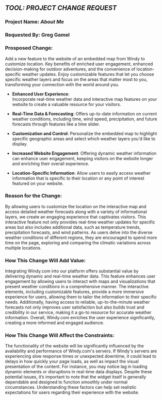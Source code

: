 ## *TOOL: PROJECT CHANGE REQUEST*

### Project Name: *About Me*

### Requested By: Greg Gamel

### Prosposed Change: 

Add a new feature to the website of an embedded map from Windy to customize location. Key benefits of enriched user engagement, enhanced decision-making for outdoor adventures, and the convenience of location-specific weather updates. Enjoy customizable features that let you choose specific weather layers and focus on the areas that matter most to you, transforming your connection with the world around you.

- __Enhanced User Experience__:  
Incorporate real-time weather data and interactive map features on your website to create a valuable resource for your visitors.  

- __Real-Time Data & Forecasting__: 
Offers up-to-date information on current weather conditions, including time, wind speed, precipitation, and future forecasts through features like a time slider.  

- __Customization and Control__: 
Personalize the embedded map to highlight specific geographic areas and select which weather layers you'd like to display.  

- __Increased Website Engagement__:
Offering dynamic weather information can enhance user engagement, keeping visitors on the website longer and enriching their overall experience.  

- __Location-Specific Information__:
Allow users to easily access weather information that is specific to their location or any point of interest featured on your website. 

### Reason for the Change: 

By allowing users to customize the location on the interactive map and access detailed weather forecasts along with a variety of informational layers, we create an engaging experience that captivates visitors. This interactive feature not only provides real-time weather updates for specific areas but also includes additional data, such as temperature trends, precipitation forecasts, and wind patterns. As users delve into the diverse weather conditions of different regions, they are encouraged to spend more time on the page, exploring and comparing the climatic variations across multiple locations.

### How This Change Will Add Value: 

Integrating Windy.com into our platform offers substantial value by delivering dynamic and real-time weather data. This feature enhances user engagement by allowing users to interact with maps and visualizations that present weather conditions in a comprehensive manner. The interactive elements, including customizable features, provide a more immersive experience for users, allowing them to tailor the information to their specific needs. Additionally, having access to reliable, up-to-the-minute weather forecasts not only improves user satisfaction but also builds trust and credibility in our service, making it a go-to resource for accurate weather information. Overall, Windy.com enriches the user experience significantly, creating a more informed and engaged audience.

### How This Change Will Affect the Constraints:

The functionality of the website will be significantly influenced by the availability and performance of Windy.com's servers. If Windy's servers are experiencing slow response times or unexpected downtime, it could lead to delays in how quickly your page loads, as well as impact the visual presentation of the content. For instance, you may notice lag in loading dynamic elements or disruptions in real-time data displays. Despite these potential issues, it’s important to note that the widget itself is generally dependable and designed to function smoothly under normal circumstances. Understanding these factors can help set realistic expectations for users regarding their experience with the website.
